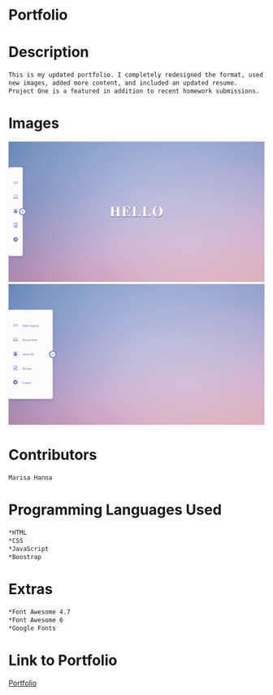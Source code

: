 
#   Portfolio



#   Description

    This is my updated portfolio. I completely redesigned the format, used new images, added more content, and included an updated resume. Project One is a featured in addition to recent homework submissions.



#   Images

![screen-shot1](./images/screen-shot1.png)
![screen-shot2](./images/screen-shot2.png)



#   Contributors

    Marisa Hanna



#   Programming Languages Used

    *HTML
    *CSS
    *JavaScript
    *Boostrap



#   Extras

    *Font Awesome 4.7
    *Font Awesome 6
    *Google Fonts


#   Link to Portfolio

[Portfolio](https://marisahanna.github.io/portfolio-2/)
